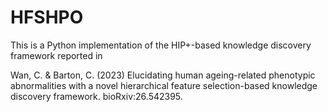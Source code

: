 # HFSHPO

This is a Python implementation of the HIP+-based knowledge discovery framework reported in

Wan, C. & Barton, C. (2023) Elucidating human ageing-related phenotypic abnormalities with a novel hierarchical feature selection-based knowledge discovery framework. bioRxiv:26.542395.
